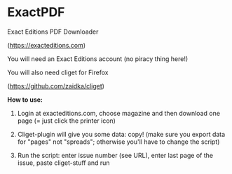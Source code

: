<head>
<meta name="google-site-verification" content="iIgI7sDxCmEUce1A39Az4HqwBQ8isvVIadEbKbsjqvk" />
</head>

# ExactPDF

Exact Editions PDF Downloader 

(https://exacteditions.com)

You will need an Exact Editions account (no piracy thing here!)

You will also need cliget for Firefox

(https://github.com/zaidka/cliget)

**How to use:**

1) Login at exacteditions.com, choose magazine and then download one page (= just click the printer icon)

2) Cliget-plugin will give you some data: copy! (make sure you export data for "pages" not "spreads"; otherwise you'll have to change the script)

3) Run the script: enter issue number (see URL), enter last page of the issue, paste cliget-stuff and run
